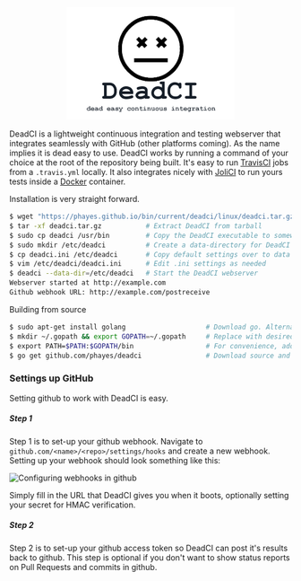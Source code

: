 <p align="center"><img src="/media/deadci-logo.png" /></p>

DeadCI is a lightweight continuous integration and testing webserver that integrates seamlessly with GitHub (other platforms coming). As the name implies it is dead easy to use. DeadCI works by running a command of your choice at the root of the repository being built. It's easy to run [TravisCI](https://travis-ci.org) jobs from a `.travis.yml` locally. It also integrates nicely with [JoliCI](https://github.com/jolicode/JoliCi) to run yours tests inside a [Docker](https://www.docker.com) container. 

Installation is very straight forward.
```bash
$ wget "https://phayes.github.io/bin/current/deadci/linux/deadci.tar.gz"
$ tar -xf deadci.tar.gz           # Extract DeadCI from tarball
$ sudo cp deadci /usr/bin         # Copy the DeadCI executable to somewhere in your $PATH
$ sudo mkdir /etc/deadci          # Create a data-directory for DeadCI
$ cp deadci.ini /etc/deadci       # Copy default settings over to data directory
$ vim /etc/deadci/deadci.ini      # Edit .ini settings as needed
$ deadci --data-dir=/etc/deadci   # Start the DeadCI webserver
Webserver started at http://example.com
Github webhook URL: http://example.com/postreceive
```

Building from source
```bash
$ sudo apt-get install golang                    # Download go. Alternativly build from source: https://golang.org/doc/install/source
$ mkdir ~/.gopath && export GOPATH=~/.gopath     # Replace with desired GOPATH
$ export PATH=$PATH:$GOPATH/bin                  # For convenience, add go's bin dir to your PATH
$ go get github.com/phayes/deadci                # Download source and compile
```

### Settings up GitHub

Setting github to work with DeadCI is easy. 

##### Step 1

Step 1 is to set-up your github webhook. Navigate to `github.com/<name>/<repo>/settings/hooks` and create a new webhook. Setting up your webhook should look something like this:

![Configuring webhooks in github](https://i.imgur.com/u3ciUD7.png)

Simply fill in the URL that DeadCI gives you when it boots, optionally setting your secret for HMAC verification.

##### Step 2

Step 2 is to set-up your github access token so DeadCI can post it's results back to github. This step is optional if you don't want to show status reports on Pull Requests and commits in github. 
